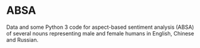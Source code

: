 # ABSA
Data and some Python 3 code for aspect-based sentiment analysis (ABSA) of several nouns representing male and female humans in English, Chinese and Russian.
